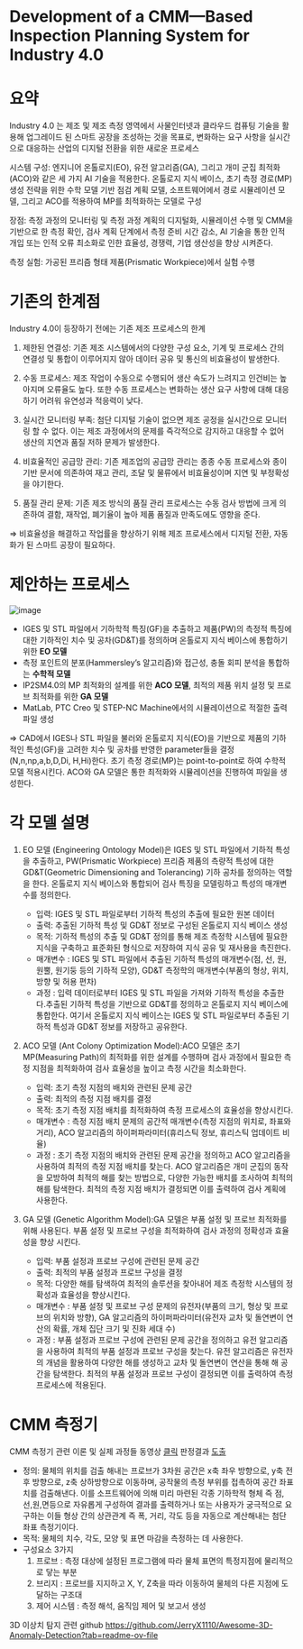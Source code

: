 # Development of a CMM—Based Inspection Planning System for Industry 4.0

# **요약**
Industry 4.0 는 제조 및 제조 측정 영역에서 사물인터넷과 클라우드 컴퓨팅 기술을 활용해 업그레이드 된 스마트 공장을 조성하는 것을 목표로, 변화하는 요구 사항을 실시간으로 대응하는 산업의 디지털 전환을 위한 새로운 프로세스

시스템 구성: 엔지니어 온톨로지(EO), 유전 알고리즘(GA), 그리고 개미 군집 최적화(ACO)와 같은 세 가지 AI 기술을 적용한다. 온톨로지 지식 베이스, 초기 측정 경로(MP) 생성 전략을 위한 수학 모델 기반 점검 계획 모델, 소프트웨어에서 경로 시뮬레이션 모델, 그리고 ACO를 적용하여 MP를 최적화하는 모델로 구성 

장점: 측정 과정의 모니터링 및 측정 과정 계획의 디지털화, 시뮬레이션 수행 및 CMM을 기반으로 한 측정 확인, 검사 계획 단계에서 측정 준비 시간 감소, AI 기술을 통한 인적 개입 또는 인적 오류 최소화로 인한 효율성, 경쟁력, 기업 생산성을 향상 시켜준다.

측정 실험: 가공된 프리즘 형태 제품(Prismatic Workpiece)에서 실험 수행

# **기존의 한계점**
Industry 4.0이 등장하기 전에는 기존 제조 프로세스의 한계
1. 제한된 연결성: 기존 제조 시스템에서의 다양한 구성 요소, 기계 및 프로세스 간의 연결성 및 통합이 이루어지지 않아 데이터 공유 및 통신의 비효율성이 발생한다.

2. 수동 프로세스: 제조 작업이 수동으로 수행되어 생산 속도가 느려지고 인건비는 높아지며 오류율도 높다. 또한 수동 프로세스는 변화하는 생산 요구 사항에 대해 대응하기 어려워 유연성과 적응력이 낮다.

3. 실시간 모니터링 부족: 첨단 디지털 기술이 없으면 제조 공정을 실시간으로 모니터링 할 수 없다. 이는 제조 과정에서의 문제를 즉각적으로 감지하고 대응할 수 없어 생산의 지연과 품질 저하 문제가 발생한다.

4. 비효율적인 공급망 관리: 기존 제조업의 공급망 관리는 종종 수동 프로세스와 종이 기반 문서에 의존하여 재고 관리, 조달 및 물류에서 비효율성이며 지연 및 부정확성을 야기한다.

5. 품질 관리 문제: 기존 제조 방식의 품질 관리 프로세스는 수동 검사 방법에 크게 의존하여 결함, 재작업, 폐기율이 높아 제품 품질과 만족도에도 영향을 준다.

⇒ 비효율성을 해결하고 작업률을 향상하기 위해 제조 프로세스에서 디지털 전환, 자동화가 된 스마트 공장이 필요하다.


# **제안하는 프로세스**
![image](https://github.com/qor6/paper/assets/87318054/4baf5b67-6acd-444f-af10-40885e7c9628)

- IGES 및 STL 파일에서 기하학적 특징(GF)을 추출하고 제품(PW)의 측정적 특징에 대한 기하적인 치수 및 공차(GD&T)를 정의하며 온톨로지 지식 베이스에 통합하기 위한 **EO 모델**
- 측정 포인트의 분포(Hammersley’s 알고리즘)와 접근성, 충돌 회피 분석을 통합하는 **수학적 모델**
- IP2SM4.0의 MP 최적화의 설계를 위한 **ACO 모델**, 최적의 제품 위치 설정 및 프로브 최적화를 위한 **GA 모델**
- MatLab, PTC Creo 및 STEP-NC Machine에서의 시뮬레이션으로 적절한 출력 파일 생성

⇒ CAD에서 IGES나 STL 파일을 불러와 온톨로지 지식(EO)을 기반으로 제품의 기하적인 특성(GF)을 고려한 치수 및 공차를 반영한 parameter들을 결정 (N,n,np,a,b,D,Di, H,Hi)한다.
초기 측정 경로(MP)는 point-to-point로 하여 수학적 모델 적용시킨다. ACO와 GA 모델은 통한 최적화와 시뮬레이션을 진행하여 파일을 생성한다.

# 각 모델 설명
1. EO 모델 (Engineering Ontology Model)은 IGES 및 STL 파일에서 기하적 특성을 추출하고, PW(Prismatic Workpiece) 프리즘 제품의 측량적 특성에 대한 GD&T(Geometric Dimensioning and Tolerancing) 기하 공차를 정의하는 역할을 한다. 온톨로지 지식 베이스와 통합되어 검사 특징을 모델링하고 특성의 매개변수를 정의한다.
   - 입력: IGES 및 STL 파일로부터 기하적 특성의 추출에 필요한 원본 데이터
   - 출력: 추출된 기하적 특성 및 GD&T 정보로 구성된 온톨로지 지식 베이스 생성
   - 목적: 기하적 특성의 추출 및 GD&T 정의를 통해 제조 측정학 시스템에 필요한 지식을 구축하고 표준화된 형식으로 저장하여 지식 공유 및 재사용을 촉진한다.
   - 매개변수 : IGES 및 STL 파일에서 추출된 기하적 특성의 매개변수(점, 선, 원, 원뿔, 원기둥 등의 기하적 모양), GD&T 측정학의 매개변수(부품의 형상, 위치, 방향 및 허용 편차)
   - 과정 : 입력 데이터로부터 IGES 및 STL 파일을 가져와 기하적 특성을 추출한다.추출된 기하적 특성을 기반으로 GD&T를 정의하고 온톨로지 지식 베이스에 통합한다. 여기서 온톨로지 지식 베이스는 IGES 및 STL 파일로부터 추출된 기하적 특성과 GD&T 정보를 저장하고 공유한다.

2. ACO 모델 (Ant Colony Optimization Model):ACO 모델은 초기 MP(Measuring Path)의 최적화를 위한 설계를 수행하며 검사 과정에서 필요한 측정 지점을 최적화하여 검사 효율성을 높이고 측정 시간을 최소화한다.
   - 입력: 초기 측정 지점의 배치와 관련된 문제 공간
   - 출력: 최적의 측정 지점 배치를 결정
   - 목적: 초기 측정 지점 배치를 최적화하여 측정 프로세스의 효율성을 향상시킨다.
   - 매개변수 : 측정 지점 배치 문제의 공간적 매개변수(측정 지점의 위치로, 좌표와 거리), ACO 알고리즘의 하이퍼파라미터(휴리스틱 정보, 휴리스틱 업데이트 비율)
   - 과정 : 초기 측정 지점의 배치와 관련된 문제 공간을 정의하고 ACO 알고리즘을 사용하여 최적의 측정 지점 배치를 찾는다. ACO 알고리즘은 개미 군집의 동작을 모방하여 최적의 해를 찾는 방법으로, 다양한 가능한 배치를 조사하여 최적의 해를 탐색한다. 최적의 측정 지점 배치가 결정되면 이를 출력하여 검사 계획에 사용한다.

3. GA 모델 (Genetic Algorithm Model):GA 모델은 부품 설정 및 프로브 최적화를 위해 사용된다. 부품 설정 및 프로브 구성을 최적화하여 검사 과정의 정확성과 효율성을 향상 시킨다.
   - 입력: 부품 설정과 프로브 구성에 관련된 문제 공간
   - 출력: 최적의 부품 설정과 프로브 구성을 결정
   - 목적: 다양한 해를 탐색하여 최적의 솔루션을 찾아내어 제조 측정학 시스템의 정확성과 효율성을 향상시킨다.
   - 매개변수 : 부품 설정 및 프로브 구성 문제의 유전자(부품의 크기, 형상 및 프로브의 위치와 방향), GA 알고리즘의 하이퍼파라미터(유전자 교차 및 돌연변이 연산의 확률, 개체 집단 크기 및 진화 세대 수)
   - 과정 : 부품 설정과 프로브 구성에 관련된 문제 공간을 정의하고 유전 알고리즘을 사용하여 최적의 부품 설정과 프로브 구성을 찾는다. 유전 알고리즘은 유전자의 개념을 활용하여 다양한 해를 생성하고 교차 및 돌연변이 연산을 통해 해 공간을 탐색한다. 최적의 부품 설정과 프로브 구성이 결정되면 이를 출력하여 측정 프로세스에 적용된다.
   
# CMM 측정기
CMM 측정기 관련 이론 및 실제 과정들 동영상 [클릭](https://www.youtube.com/playlist?list=PLUr89Kt4dKL_EG0FLIcY6l4CU3HshlFBU)
판정결과 [도출](https://www.youtube.com/watch?v=WY4n9WQUTCo&list=PLUr89Kt4dKL_EG0FLIcY6l4CU3HshlFBU&index=28&t=12s)
- 정의: 물체의 위치를 검출 해내는 프로브가 3차원 공간은 x축 좌우 방향으로, y축 전후 방향으로, z축 상하방향으로 이동하며, 공작물의 측정 부위를 접촉하여 공간 좌표치를 검출해낸다. 이를 소프트웨어에 의해 미리 마련된 각종 기하학적 형체 즉 점,선,원,면등으로 자유롭게 구성하여 결과를 출력하거나 또는 사용자가 궁극적으로 요구하는 이들 형상 간의 상관관계 즉 폭, 거리, 각도 등을 자동으로 계산해내는 첨단 좌표 측정기이다.
- 목적: 물체의 치수, 각도, 모양 및 표면 마감을 측정하는 데 사용한다.
- 구성요소 3가지
    1. 프로브 : 측정 대상에 설정된 프로그램에 따라 물체 표면의 특정지점에 물리적으로 닿는 부분
    2. 브리지 : 프로브를 지지하고 X, Y, Z축을 따라 이동하여 물체의 다른 지점에 도달하는 구조대
    3. 제어 시스템 : 측정 해석, 움직임 제어 및 보고서 생성

3D 이상치 탐지 관련 github
https://github.com/JerryX1110/Awesome-3D-Anomaly-Detection?tab=readme-ov-file
